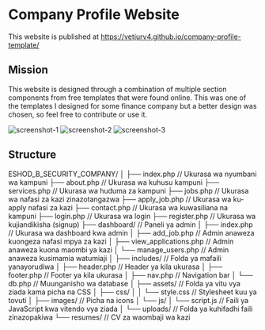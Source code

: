 
# Company Profile Website

This website is published at https://vetjurv4.github.io/company-profile-template/



## Mission

This website is designed through a combination of multiple section components from free templates that were found online. This was one
of the templates I designed for some finance company but a better design was chosen, so feel free to contribute or use it.

![screenshot-1](https://user-images.githubusercontent.com/30547148/173818485-1ea7864b-5dfd-4a7f-a005-c427b53cfdb9.png)
![screenshot-2](https://user-images.githubusercontent.com/30547148/173818501-4b33275b-35ea-4266-bb35-dbc1e068e7fb.png)
![screenshot-3](https://user-images.githubusercontent.com/30547148/173818534-c6c289ff-c283-46be-916d-8c5d584deb1b.png)

## Structure
ESHOD_B_SECURITY_COMPANY/
│
├── index.php             // Ukurasa wa nyumbani wa kampuni
├── about.php             // Ukurasa wa kuhusu kampuni
├── services.php          // Ukurasa wa huduma za kampuni
├── jobs.php              // Ukurasa wa nafasi za kazi zinazotangazwa
├── apply_job.php         // Ukurasa wa ku-apply nafasi za kazi
├── contact.php           // Ukurasa wa kuwasiliana na kampuni
├── login.php             // Ukurasa wa login
├── register.php          // Ukurasa wa kujiandikisha (signup)
├── dashboard/            // Paneli ya admin
│   ├── index.php         // Ukurasa wa dashboard kwa admin
│   ├── add_job.php       // Admin anaweza kuongeza nafasi mpya za kazi
│   ├── view_applications.php  // Admin anaweza kuona maombi ya kazi
│   └── manage_users.php  // Admin anaweza kusimamia watumiaji
│
├── includes/             // Folda ya mafaili yanayorudiwa
│   ├── header.php        // Header ya kila ukurasa
│   ├── footer.php        // Footer ya kila ukurasa
│   ├── nav.php           // Navigation bar
│   └── db.php            // Muunganisho wa database
│
├── assets/               // Folda ya vitu vya ziada kama picha na CSS
│   ├── css/
│   │   └── style.css     // Stylesheet kuu ya tovuti
│   ├── images/           // Picha na icons
│   └── js/
│       └── script.js     // Faili ya JavaScript kwa vitendo vya ziada
│
└── uploads/              // Folda ya kuhifadhi faili zinazopakiwa
    └── resumes/          // CV za waombaji wa kazi
